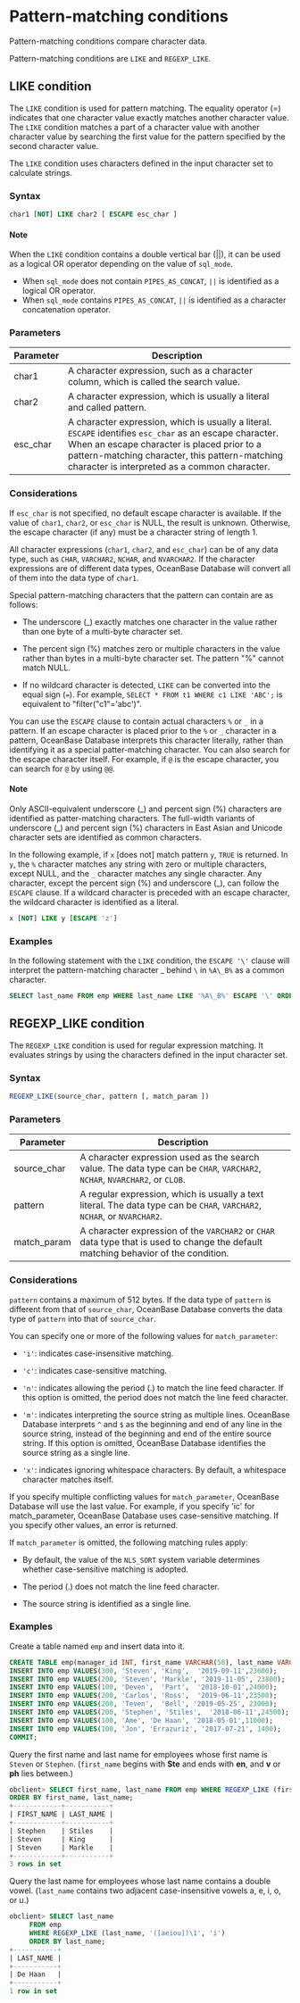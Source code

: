 # Pattern-matching conditions

Pattern-matching conditions compare character data.

Pattern-matching conditions are `LIKE` and `REGEXP_LIKE`.

## LIKE condition

The `LIKE` condition is used for pattern matching. The equality operator (=) indicates that one character value exactly matches another character value. The `LIKE` condition matches a part of a character value with another character value by searching the first value for the pattern specified by the second character value.

The `LIKE` condition uses characters defined in the input character set to calculate strings.

### Syntax

```sql
char1 [NOT] LIKE char2 [ ESCAPE esc_char ]
```

  <main id="notice" type='explain'>
    <h4>Note</h4>
    <p>When the <code>LIKE</code> condition contains a double vertical bar (||), it can be used as a logical OR operator depending on the value of <code>sql_mode</code>.</p>
    <ul>
    <li>When <code>sql_mode</code> does not contain <code>PIPES_AS_CONCAT</code>, <code>||</code> is identified as a logical OR operator. </li>
    <li>When <code>sql_mode</code> contains <code>PIPES_AS_CONCAT</code>, <code>||</code> is identified as a character concatenation operator. </li>
    </ul>
  </main>

### Parameters

| Parameter | Description |
|----------|----------------------------------------------------------------------------|
| char1 | A character expression, such as a character column, which is called the search value.  |
| char2 | A character expression, which is usually a literal and called pattern.  |
| esc_char | A character expression, which is usually a literal. `ESCAPE` identifies `esc_char` as an escape character. When an escape character is placed prior to a pattern-matching character, this pattern-matching character is interpreted as a common character.  |

### Considerations

If `esc_char` is not specified, no default escape character is available. If the value of `char1`, `char2`, or `esc_char` is NULL, the result is unknown. Otherwise, the escape character (if any) must be a character string of length 1.

All character expressions (`char1`, `char2`, and `esc_char`) can be of any data type, such as `CHAR`, `VARCHAR2`, `NCHAR`, and `NVARCHAR2`. If the character expressions are of different data types, OceanBase Database will convert all of them into the data type of `char1`.

Special pattern-matching characters that the pattern can contain are as follows:

* The underscore (_) exactly matches one character in the value rather than one byte of a multi-byte character set.

* The percent sign (%) matches zero or multiple characters in the value rather than bytes in a multi-byte character set. The pattern "%" cannot match NULL.

* If no wildcard character is detected, `LIKE` can be converted into the equal sign (`=`). For example, `SELECT * FROM t1 WHERE c1 LIKE 'ABC';` is equivalent to "filter("c1"='abc')".

You can use the `ESCAPE` clause to contain actual characters `%` or `_` in a pattern. If an escape character is placed prior to the `%` or `_` character in a pattern, OceanBase Database interprets this character literally, rather than identifying it as a special patter-matching character. You can also search for the escape character itself. For example, if `@` is the escape character, you can search for `@` by using `@@`.

  <main id="notice" type='explain'>
    <h4>Note</h4>
    <p>Only ASCII-equivalent underscore (_) and percent sign (%) characters are identified as patter-matching characters. The full-width variants of underscore (_) and percent sign (%) characters in East Asian and Unicode character sets are identified as common characters. </p>
  </main>

In the following example, if `x` [does not] match pattern `y`, `TRUE` is returned. In `y`, the `%` character matches any string with zero or multiple characters, except NULL, and the `_` character matches any single character. Any character, except the percent sign (%) and underscore (_), can follow the `ESCAPE` clause. If a wildcard character is preceded with an escape character, the wildcard character is identified as a literal.

```sql
x [NOT] LIKE y [ESCAPE 'z']
```

### Examples

In the following statement with the `LIKE` condition, the `ESCAPE '\'` clause will interpret the pattern-matching character _ behind `\` in `%A\_B%` as a common character.

```sql
SELECT last_name FROM emp WHERE last_name LIKE '%A\_B%' ESCAPE '\' ORDER BY last_name;
```

## REGEXP_LIKE condition

The `REGEXP_LIKE` condition is used for regular expression matching. It evaluates strings by using the characters defined in the input character set.

### Syntax

```sql
REGEXP_LIKE(source_char, pattern [, match_param ])
```

### Parameters

| Parameter | Description |
|-------------|---------------------------------------------------------------------|
| source_char | A character expression used as the search value. The data type can be `CHAR`, `VARCHAR2`, `NCHAR`, `NVARCHAR2`, or `CLOB`.  |
| pattern | A regular expression, which is usually a text literal. The data type can be `CHAR`, `VARCHAR2`, `NCHAR`, or `NVARCHAR2`.  |
| match_param | A character expression of the `VARCHAR2` or `CHAR` data type that is used to change the default matching behavior of the condition.  |

### Considerations

`pattern` contains a maximum of 512 bytes. If the data type of `pattern` is different from that of `source_char`, OceanBase Database converts the data type of `pattern` into that of `source_char`.

You can specify one or more of the following values for `match_parameter`:

* `'i'`: indicates case-insensitive matching.

* `'c'`: indicates case-sensitive matching.

* `'n'`: indicates allowing the period (.) to match the line feed character. If this option is omitted, the period does not match the line feed character.

* `'m'`: indicates interpreting the source string as multiple lines. OceanBase Database interprets `^` and `$` as the beginning and end of any line in the source string, instead of the beginning and end of the entire source string. If this option is omitted, OceanBase Database identifies the source string as a single line.

* `'x'`: indicates ignoring whitespace characters. By default, a whitespace character matches itself.

If you specify multiple conflicting values for `match_parameter`, OceanBase Database will use the last value. For example, if you specify 'ic' for match_parameter, OceanBase Database uses case-sensitive matching. If you specify other values, an error is returned.

If `match_parameter` is omitted, the following matching rules apply:

* By default, the value of the `NLS_SORT` system variable determines whether case-sensitive matching is adopted.

* The period (.) does not match the line feed character.

* The source string is identified as a single line.

### Examples

Create a table named `emp` and insert data into it.

```sql
CREATE TABLE emp(manager_id INT, first_name VARCHAR(50), last_name VARCHAR(50), hiredate VARCHAR(50),salary INT);
INSERT INTO emp VALUES(300, 'Steven', 'King',  '2019-09-11',23600);     
INSERT INTO emp VALUES(200, 'Steven', 'Markle', '2019-11-05', 23800);
INSERT INTO emp VALUES(100, 'Deven',  'Part',  '2018-10-01',24000);     
INSERT INTO emp VALUES(200, 'Carlos', 'Ross',  '2019-06-11',23500);     
INSERT INTO emp VALUES(200, 'Teven',  'Bell', '2019-05-25', 23000);
INSERT INTO emp VALUES(200, 'Stephen', 'Stiles',  '2018-06-11',24500);    
INSERT INTO emp VALUES(100, 'Ame', 'De Haan', '2018-05-01',11000);      
INSERT INTO emp VALUES(100, 'Jon', 'Errazuriz', '2017-07-21', 1400);   
COMMIT;
```

Query the first name and last name for employees whose first name is `Steven` or `Stephen`. (`first_name` begins with **Ste** and ends with **en**, and **v** or **ph** lies between.)

```sql
obclient> SELECT first_name, last_name FROM emp WHERE REGEXP_LIKE (first_name, '^Ste(v|ph)en$')
ORDER BY first_name, last_name;
+------------+-----------+
| FIRST_NAME | LAST_NAME |
+------------+-----------+
| Stephen    | Stiles    |
| Steven     | King      |
| Steven     | Markle    |
+------------+-----------+
3 rows in set
```

Query the last name for employees whose last name contains a double vowel. (`last_name` contains two adjacent case-insensitive vowels a, e, i, o, or u.)

```sql
obclient> SELECT last_name
     FROM emp
     WHERE REGEXP_LIKE (last_name, '([aeiou])\1', 'i')
     ORDER BY last_name;
+-----------+
| LAST_NAME |
+-----------+
| De Haan   |
+-----------+
1 row in set
```
